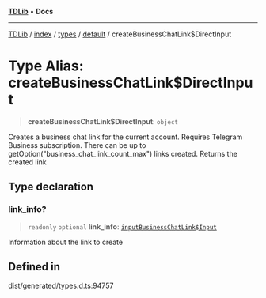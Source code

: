 [**TDLib**](../../../../../../README.md) • **Docs**

***

[TDLib](../../../../../../modules.md) / [index](../../../../../README.md) / [types](../../../README.md) / [default](../README.md) / createBusinessChatLink$DirectInput

# Type Alias: createBusinessChatLink$DirectInput

> **createBusinessChatLink$DirectInput**: `object`

Creates a business chat link for the current account. Requires Telegram Business subscription. There can be up to getOption("business_chat_link_count_max") links created. Returns the created link

## Type declaration

### link\_info?

> `readonly` `optional` **link\_info**: [`inputBusinessChatLink$Input`](inputBusinessChatLink$Input-1.md)

Information about the link to create

## Defined in

dist/generated/types.d.ts:94757

